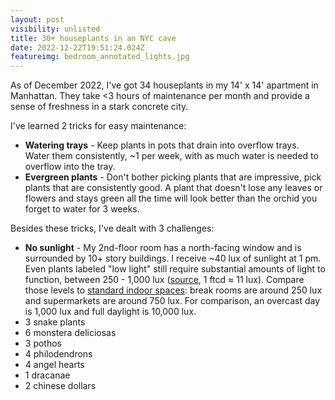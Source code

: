 ```yaml
---
layout: post
visibility: unlisted
title: 30+ houseplants in an NYC cave
date: 2022-12-22T19:51:24.024Z
featureimg: bedroom_annotated_lights.jpg
---
```

A﻿s of December 2022, I've got 34 houseplants in my 14' x 14' apartment in Manhattan. They take <3 hours of maintenance per month and provide a sense of freshness in a stark concrete city.

I﻿'ve learned 2 tricks for easy maintenance:

* **Watering trays** - K﻿eep plants in pots that drain into overflow trays. Water them consistently, ~1 per week, with as much water is needed to overflow into the tray.
* **Evergreen plants** - Don't bother picking plants that are impressive, pick plants that are consistently good. A plant that doesn't lose any leaves or flowers and stays green all the time will look better than the orchid you forget to water for 3 weeks.

Besides these tricks, I've dealt with 3 challenges:

* **No sunlight** - M﻿y 2nd-floor room has a north-facing window and is surrounded by 10+ story buildings. I receive ~40 lux of sunlight at 1 pm. Even plants labeled "low light" still require substantial amounts of light to function, between 250 - 1,000 lux ([source](https://gardeningsolutions.ifas.ufl.edu/plants/houseplants/light-for-houseplants.html), 1 ftcd ≈ 11 lux). Compare those levels to [standard indoor spaces](https://www.engineeringtoolbox.com/light-level-rooms-d_708.html): break rooms are around 250 lux and supermarkets are around 750 lux. For comparison, an overcast day is 1,000 lux and full daylight is 10,000 lux.
* 3﻿ snake plants
* 6﻿ monstera deliciosas
* 3﻿ pothos
* 4﻿ philodendrons
* 4﻿ angel hearts
* 1﻿ dracanae
* 2﻿ chinese dollars